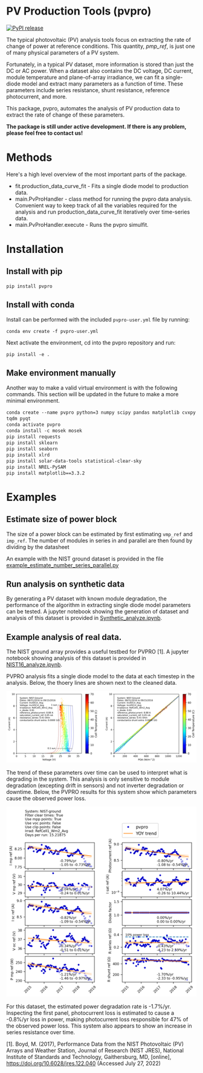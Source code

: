 # PV Production Tools (pvpro)

[![PyPI release](https://img.shields.io/pypi/v/pvpro.svg)](https://pypi.org/project/pvpro/)

The typical photovoltaic (PV) analysis tools focus on extracting the rate of change of power at reference conditions. This quantity, *pmp_ref*, is just one of many physical parameters of a PV system. 

Fortunately, in a typical PV dataset, more information is stored than just the DC or AC power. When a dataset also contains the DC voltage, DC current, module temperature and plane-of-array irradiance, we can fit a single-diode model and extract many parameters as a function of time. These parameters include series resistance, shunt resistance, reference photocurrent, and more.

This package, pvpro, automates the analysis of PV production data to extract the rate of change of these parameters. 

**The package is still under active development. If there is any problem, please feel free to contact us!**

# Methods

Here's a high level overview of the most important parts of the package.

- fit.production_data_curve_fit - Fits a single diode model to production data.
- main.PvProHandler - class method for running the pvpro data analysis. Convenient way to keep track of all the variables required for the analysis and run production_data_curve_fit iteratively over time-series data.
- main.PvProHandler.execute - Runs the pvpro simulfit.

# Installation

## Install with pip
```
pip install pvpro
```



## Install with conda

Install can be performed with the included `pvpro-user.yml` file by running:

```
conda env create -f pvpro-user.yml
```
Next activate the environment, cd into the pvpro repository and run:

```
pip install -e .
```
## Make environment manually
Another way to make a valid virtual environment is with the following commands. This section will be updated in the future to make a more minimal environment.

```
conda create --name pvpro python=3 numpy scipy pandas matplotlib cvxpy tqdm pyqt
conda activate pvpro
conda install -c mosek mosek
pip install requests
pip install sklearn
pip install seaborn
pip install xlrd
pip install solar-data-tools statistical-clear-sky
pip install NREL-PySAM
pip install matplotlib==3.3.2
```

# Examples

## Estimate size of power block
The size of a power block can be estimated by first estimating `vmp_ref` and `imp_ref`. The number of modules in series in and parallel are then found by dividing by the datasheet  

An example with the NIST ground dataset is provided in the file [example_estimate_number_series_parallel.py](examples/example_estimate_number_series_parallel.py)

## Run analysis on synthetic data

By generating a PV dataset with known module degradation, the performance of the algorithm in extracting single diode model parameters can be tested. A jupyter notebook showing the generation of dataset and analysis of this dataset is provided in [Synthetic_analyze.ipynb](examples/Synthetic_analyze.ipynb). 

## Example analysis of real data.

The NIST ground array provides a useful testbed for PVPRO [1]. A jupyter notebook showing analysis of this dataset is provided in [NIST16_analyze.ipynb](examples/NIST_ground_array_analyze.ipynb). 

PVPRO analysis fits a single diode model to the data at each timestep in the analysis. Below, the thoery lines are shown next to the cleaned data.

![Image of PVPRO fit result](https://github.com/DuraMAT/pvpro/blob/master/doc_img/nist-ground-fit-result.png)

The trend of these parameters over time can be used to interpret what is degrading in the system. This analysis is only sensitive to module degradation (excepting drift in sensors) and not inverter degradation or downtime. Below, the PVPRO results for this system show which parameters cause the observed power loss.

![Image of PVPRO parameter trend](https://github.com/DuraMAT/pvpro/blob/master/doc_img/nist-ground-parameter-trend.png)

For this dataset, the estimated power degradation rate is -1.7%/yr. Inspecting the first panel, photocurrent loss is estimated to cause a -0.8%/yr loss in power, making photocurrent loss responsible for 47% of the observed power loss. This system also appears to show an increase in series resistance over time. 





[1]. Boyd, M. (2017), Performance Data from the NIST Photovoltaic (PV) Arrays and Weather Station, Journal of Research (NIST JRES), National Institute of Standards and Technology, Gaithersburg, MD, [online], https://doi.org/10.6028/jres.122.040 (Accessed July 27, 2022)
